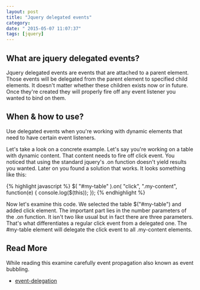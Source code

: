 ```yaml
---
layout: post
title: "Jquery delegated events"
category: 
date: " 2015-05-07 11:07:37"
tags: [jquery]
---
```


## What are jquery delegated events?

Jquery delegated events are events that are attached to a parent element.
Those events will be delegated from the parent element to specified child elements.
It doesn't matter whether these children exists now or in future. Once they're created they will properly fire off 
any event listener you wanted to bind on them.

## When & how to use?

Use delegated events when you're working with dynamic elements that need to have certain event listeners.

Let's take a look on a concrete example. Let's say you're working on a table with dynamic content. That content needs
to fire off click event. You noticed that using the standard jquery's <span>.on</span> function doesn't yield results
you wanted. Later on you found a solution that works. It looks something like this:

{% highlight javascript %}
    $( "#my-table" ).on( "click", ".my-content", function(e) {
        console.log($(this));
    });
{% endhighlight %}

Now let's examine this code. We selected the table <span>$("#my-table")</span> and added click element.
The important part lies in the number parameters of the <span>.on</span> function. It isn't two like usual but in fact 
there are three parameters. That's what differentiates a regular click event from a delegated one.
The <span>#my-table</span> element will delegate the click event to all <span>.my-content</span> elements.

## Read More

While reading this examine carefully event propagation also known as event bubbling. 

* [event-delegation](https://learn.jquery.com/events/event-delegation/ "event delegation")

